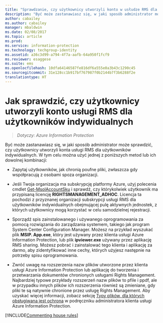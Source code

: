 ```yaml
---
title: "Sprawdzanie, czy użytkownicy utworzyli konto w usłudze RMS dla użytkowników indywidualnych — AIP"
description: "Być może zastanawiasz się, w jaki sposób administrator może sprawdzić, czy użytkownicy utworzyli konta usługi RMS dla użytkowników indywidualnych. Można zastosować dowolną metodę opisaną w tym artykule lub kombinację różnych metod."
author: cabailey
ms.author: cabailey
manager: mbaldwin
ms.date: 02/08/2017
ms.topic: article
ms.prod: 
ms.service: information-protection
ms.technology: techgroup-identity
ms.assetid: a36c3d99-a794-4f7a-aafb-64a950f1fcf9
ms.reviewer: esaggese
ms.suite: ems
ms.openlocfilehash: 10dfa64146587fe816df6a555e0a3b43c1290c45
ms.sourcegitcommit: 31e128cc1b917bf767987f0b2144b7f3b6288f2e
translationtype: HT
---
```

# <a name="how-to-find-out-if-your-users-have-signed-up-for-rms-for-individuals"></a>Jak sprawdzić, czy użytkownicy utworzyli konto usługi RMS dla użytkowników indywidualnych

>*Dotyczy: Azure Information Protection*

Być może zastanawiasz się, w jaki sposób administrator może sprawdzić, czy użytkownicy utworzyli konta usługi RMS dla użytkowników indywidualnych. W tym celu można użyć jednej z poniższych metod lub ich dowolnej kombinacji:

-   Zapytaj użytkowników, jak chronią poufne pliki, zwłaszcza gdy współpracują z osobami spoza organizacji.

-   Jeśli Twoja organizacja ma subskrypcję platformy Azure, użyj polecenia cmdlet [Get-MsolAccountSku](https://msdn.microsoft.com/library/azure/dn194118.aspx) i sprawdź, czy którykolwiek użytkownik ma przypisaną licencję **RIGHTSMANAGEMENT_ADHOC**. Licencja ta pochodzi z przyznanej organizacji subskrypcji usługi RMS dla użytkowników indywidualnych obejmującej pulę aktywnych jednostek, z których użytkownicy mogą korzystać w celu samodzielnej rejestracji.

-   Sporządź spis zainstalowanego i używanego oprogramowania za pomocą rozwiązania do zarządzania systemem, takiego jak program System Center Configuration Manager. Możesz na przykład wyszukać plik **MSIP. App.exe**, który jest używany przez klienta usługi Azure Information Protection, lub plik **ipviewer.exe** używany przez aplikację RMS sharing. Możesz pobrać i zainstalować tego klienta i aplikację za darmo, aby zidentyfikować inne cechy, których użyjesz następnie na potrzeby spisu oprogramowania.

-   Zwróć uwagę na rozszerzenia nazw plików utworzone przez klienta usługi Azure Information Protection lub aplikację do tworzenia i przetwarzania dokumentów chronionych usługami Rights Management. Najbardziej typowe przykłady rozszerzeń nazw plików to pfile i ppdf, ale w przypadku innych plików ich rozszerzenia również są zmieniane, gdy pliki te są natywnie chronione przez usługę Rights Management. Aby uzyskać więcej informacji, zobacz sekcję [Typy plików, dla których obsługiwana jest ochrona](../rms-client/client-admin-guide-file-types.md#file-types-supported-for-protection) w podręczniku administratora klienta usługi Azure Information Protection.

[!INCLUDE[Commenting house rules](../includes/houserules.md)]
